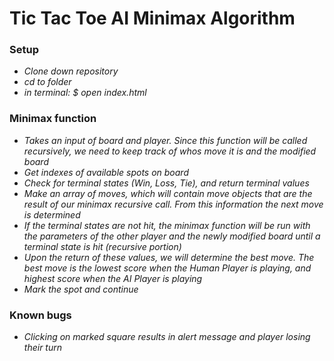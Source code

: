# Tic Tac Toe AI Minimax Algorithm

### Setup

* _Clone down repository_
* _cd to folder_
* _in terminal: $ open index.html_

### Minimax function

* _Takes an input of board and player. Since this function will be called recursively, we need to keep track of whos move it is and the modified board_
* _Get indexes of available spots on board_
* _Check for terminal states (Win, Loss, Tie), and return terminal values_
* _Make an array of moves, which will contain move objects that are the result of our minimax recursive call. From this information the next move is determined_
* _If the terminal states are not hit, the minimax function will be run with the parameters of the other player and the newly modified board until a terminal state is hit (recursive portion)_
* _Upon the return of these values, we will determine the best move. The best move is the lowest score when the Human Player is playing, and highest score when the AI Player is playing_
* _Mark the spot and continue_


### Known bugs

* _Clicking on marked square results in alert message and player losing their turn_
